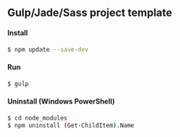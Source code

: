 ## Gulp/Jade/Sass project template

#### Install
```sh
$ npm update --save-dev
```

#### Run

```sh
$ gulp
```

#### Uninstall (Windows PowerShell)
```sh
$ cd node_modules
$ npm uninstall (Get-ChildItem).Name 
```

